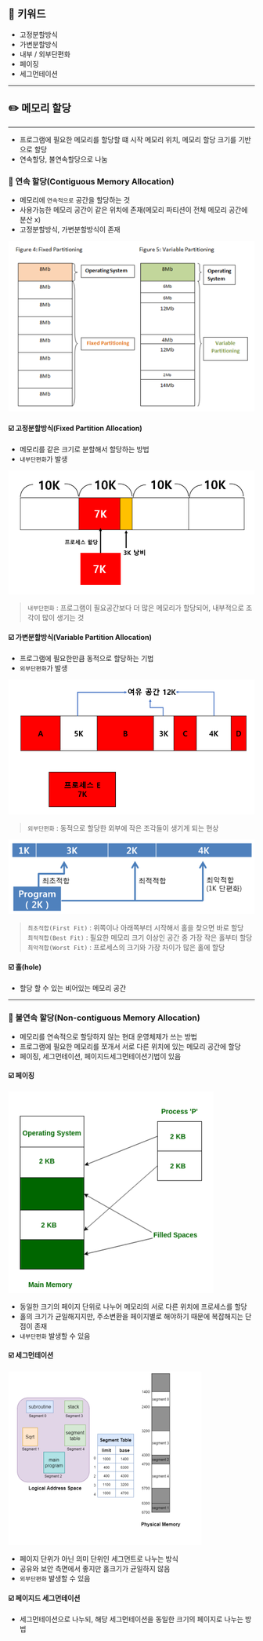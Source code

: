 ## 📓 키워드

- 고정분할방식
- 가변분할방식
- 내부 / 외부단편화
- 페이징
- 세그먼테이션

---


## ✏️ 메모리 할당

---

- 프로그램에 필요한 메모리를 할당할 떄 시작 메모리 위치, 메모리 할당 크기를 기반으로 할당
- 연속할당, 불연속할당으로 나눔

### 💭 연속 할당(Contiguous Memory Allocation)

- 메모리에 `연속적으로` 공간을 할당하는 것
- 사용가능한 메모리 공간이 같은 위치에 존재(메모리 파티션이 전체 메모리 공간에 분산 x)
- 고정분할방식, 가변분할방식이 존재

![img_2.png](img/고정분할_가변분할.png)

#### ☑️ 고정분할방식(Fixed Partition Allocation)

- 메모리를 같은 크기로 분할해서 할당하는 방법
- `내부단편화`가 발생

![img.png](img/내부단편화.png)

>`내부단편화` : 프로그램이 필요공간보다 더 많은 메모리가 할당되어, 내부적으로 조각이 많이 생기는 것

#### ☑️ 가변분할방식(Variable Partition Allocation)

- 프로그램에 필요한만큼 동적으로 할당하는 기법
- `외부단편화`가 발생

![img_1.png](img/외부단편화.png)

>`외부단편화` : 동적으로 할당한 외부에 작은 조각들이 생기게 되는 현상

![img_3.png](img/최초_최적_최악적합.png)

>`최초적합(First Fit)` : 위쪽이나 아래쪽부터 시작해서 홀을 찾으면 바로 할당<br>
>`최적적합(Best Fit)` : 필요한 메모리 크기 이상인 공간 중 가장 작은 홀부터 할당<br>
>`최악적합(Worst Fit)` : 프로세스의 크기와 가장 차이가 많은 홀에 할당

#### ☑️ 홀(hole)

- 할당 할 수 있는 비어있는 메모리 공간

---

### 💭 불연속 할당(Non-contiguous Memory Allocation)

- 메모리를 연속적으로 할당하지 않는 현대 운영체제가 쓰는 방법
- 프로그램에 필요한 메모리를 쪼개서 서로 다른 위치에 있는 메모리 공간에 할당
- 페이징, 세그먼테이션, 페이지드세그먼테이션기법이 있음

#### ☑️ 페이징

![img_4.png](img/페이징.png)

- 동일한 크기의 페이지 단위로 나누어 메모리의 서로 다른 위치에 프로세스를 할당
- 홀의 크기가 균일해지지만, 주소변환을 페이지별로 해야하기 때문에 복잡해지는 단점이 존재
- `내부단편화` 발생할 수 있음

#### ☑️ 세그먼테이션

![img_5.png](img/세그먼테이션.png)

- 페이지 단위가 아닌 의미 단위인 세그먼트로 나누는 방식
- 공유와 보안 측면에서 좋지만 홀크기가 균일하지 않음
- `외부단편화` 발생할 수 있음

#### ☑️ 페이지드 세그먼테이션

- 세그먼테이션으로 나누되, 해당 세그먼테이션을 동일한 크기의 페이지로 나누는 방법